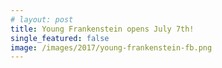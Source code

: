 ```yaml
---
# layout: post
title: Young Frankenstein opens July 7th!
single_featured: false
image: /images/2017/young-frankenstein-fb.png
---
```


<script lang="ts">
  import Markdown from "$components/Markdown.svelte"
  import SeasonImage from "$components/SeasonImage.svelte"
  import yaml from "$data/_yaml"

  let production = yaml.productions["2017"][4]
</script>

<SeasonImage season="2017" imageFile={production.image} alt="{production.title} logo" />

<Markdown source={production.description} />
